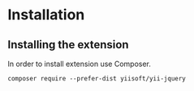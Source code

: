 Installation
============

## Installing the extension

In order to install extension use Composer.

```
composer require --prefer-dist yiisoft/yii-jquery
```
